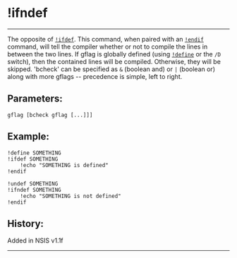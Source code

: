 # !ifndef

---

The opposite of [`!ifdef`][1]. This command, when paired with an [`!endif`][2] command, will tell the compiler whether or not to compile the lines in between the two lines. If gflag is globally defined (using [`!define`][3] or the `/D` switch), then the contained lines will be compiled. Otherwise, they will be skipped. 'bcheck' can be specified as `&` (boolean and) or `|` (boolean or) along with more gflags -- precedence is simple, left to right.

## Parameters:

    gflag [bcheck gflag [...]]]

## Example:

	!define SOMETHING
	!ifdef SOMETHING
		!echo "SOMETHING is defined"
	!endif

	!undef SOMETHING
	!ifndef SOMETHING
		!echo "SOMETHING is not defined"
	!endif

## History:

Added in NSIS v1.1f

---

[1]: !ifdef.markdown
[2]: !endif.markdown
[3]: !define.markdown